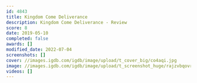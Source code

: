 ```yaml
---
id: 4843
title: Kingdom Come Deliverance
description: Kingdom Come Deliverance - Review
score: 8
date: 2019-05-10
completed: false
awards: []
modified_date: 2022-07-04
screenshots: []
cover: //images.igdb.com/igdb/image/upload/t_cover_big/co4aqi.jpg
image: //images.igdb.com/igdb/image/upload/t_screenshot_huge/rajzvbqovrcbdykkqpaz.jpg
videos: []
---
```

